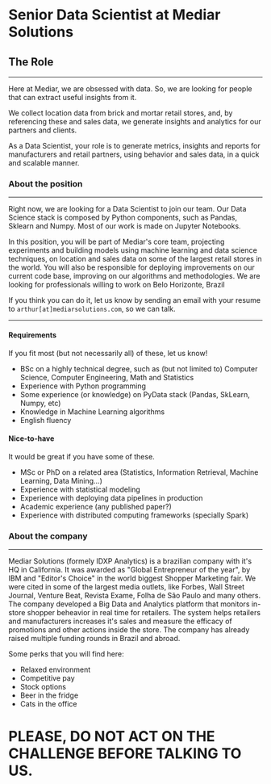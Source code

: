 
# Senior Data Scientist at Mediar Solutions

## The Role
___
Here at Mediar, we are obsessed with data. So, we are looking for people that can extract useful insights from it.

We collect location data from brick and mortar retail stores, and, by referencing these and sales data, we generate insights and analytics for our partners and clients.

As a Data Scientist, your role is to generate metrics, insights and reports for manufacturers and retail partners, using behavior and sales data, in a quick and scalable manner.

### About the position
___
Right now, we are looking for a Data Scientist to join our team. Our Data Science stack is composed by Python components, such as Pandas, Sklearn and Numpy. Most of our work is made on Jupyter Notebooks.

In this position, you will be part of Mediar's core team, projecting experiments and building models using machine learning and data science techniques, on location and sales data on some of the largest retail stores in the world. You will also be responsible for deploying improvements on our current code base, improving on our algorithms and methodologies. We are looking for professionals willing to work on Belo Horizonte, Brazil

If you think you can do it, let us know by sending an email with your resume to `arthur[at]mediarsolutions.com`, so we can talk.

___
#### Requirements
If you fit most (but not necessarily all) of these, let us know!

* BSc on a highly technical degree, such as (but not limited to) Computer Science, Computer Engineering, Math and  Statistics
* Experience with Python programming
* Some experience (or knowledge) on PyData stack (Pandas, SkLearn, Numpy, etc)
* Knowledge in Machine Learning algorithms
* English fluency

#### Nice-to-have
It would be great if you have some of these.

* MSc or PhD on a related area (Statistics, Information Retrieval, Machine Learning, Data Mining...)
* Experience with statistical modeling
* Experience with deploying data pipelines in production
* Academic experience (any published paper?)
* Experience with distributed computing frameworks (specially Spark)

### About the company
___
Mediar Solutions (formely IDXP Analytics) is a brazilian company with it's HQ in California. It was awarded as "Global Entrepreneur of the year", by IBM and "Editor's Choice" in the world biggest Shopper Marketing fair. We were cited in some of the largest media outlets, like Forbes, Wall Street Journal, Venture Beat, Revista Exame, Folha de São Paulo and many others. The company developed a Big Data and Analytics platform that monitors in-store shopper beheavior in real time for retailers. The system helps retailers and manufacturers increases it's sales and measure the efficacy of promotions and other actions inside the store. The company has already raised multiple funding rounds in Brazil and abroad.

Some perks that you will find here:

* Relaxed environment
* Competitive pay
* Stock options
* Beer in the fridge
* Cats in the office

# PLEASE, DO NOT ACT ON THE CHALLENGE BEFORE TALKING TO US.
